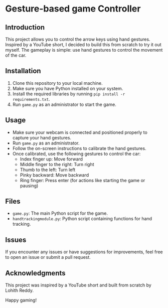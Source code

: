 # Gesture-based game Controller

## Introduction
This project allows you to control the arrow keys using hand gestures. Inspired by a YouTube short, I decided to build this from scratch to try it out myself. The gameplay is simple: use hand gestures to control the movement of the car.

## Installation
1. Clone this repository to your local machine.
2. Make sure you have Python installed on your system.
3. Install the required libraries by running `pip install -r requirements.txt`.
4. Run `game.py` as an administrator to start the game.

## Usage
- Make sure your webcam is connected and positioned properly to capture your hand gestures.
- Run `game.py` as an administrator.
- Follow the on-screen instructions to calibrate the hand gestures.
- Once calibrated, use the following gestures to control the car:
  - Index finger up: Move forward
  - Middle finger to the right: Turn right
  - Thumb to the left: Turn left
  - Pinky backward: Move backward
  - Ring finger: Press enter (for actions like starting the game or pausing)

## Files
- `game.py`: The main Python script for the game.
- `handtrackingmodule.py`: Python script containing functions for hand tracking.

## Issues
If you encounter any issues or have suggestions for improvements, feel free to open an issue or submit a pull request.

## Acknowledgments
This project was inspired by a YouTube short and built from scratch by Lohith Reddy.

Happy gaming!
